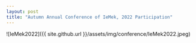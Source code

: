 ```yaml
---
layout: post
title: "Autumn Annual Conference of IeMek, 2022 Participation"
---
```

![IeMek2022]({{ site.github.url }}/assets/img/conference/IeMek2022.jpeg)
